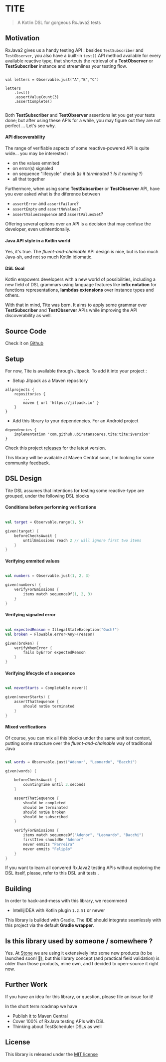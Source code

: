 # TITE

> A Kotlin DSL for gorgeous RxJava2 tests

## Motivation

RxJava2 gives us a handy testing API : besides `TestSubscriber` and `TestObserver`, you also have a built-in `test()` API method available for every available reactive type, that shortcuts the retrieval of a **TestObserver** or **TestSubscriber** instance and streamlines your testing flow.  

```

val letters = Observable.just("A","B","C")

letters
	.test()
	.assertValueCount(3)
	.assertComplete()


```

Both **TestSubscriber** and **TestObserver** assertions let you get your tests done; but after using these APIs for a while, you may figure out they are not perfect ... Let's see why.

#### API discoverability

The range of verifiable aspects of some reactive-powered API is quite wide... you may be interested :

- on the values emmited 
- on error(s) signaled
- on sequence "lifecycle" check (*Is it terminated* ? *Is it running* ?)
- all that together

Furthermore, when using some **TestSubscriber** or **TestObserver** API, have you ever asked what is the diference between

- `assertError` and `assertFailure`?
- `assertEmpty` and `assertNoValues`?
- `assertValuesSequence` and `assertValuesSet`?

Offering several options over an API is a decision that may confuse the developer, even unintentionally. 

#### Java API style in a Kotlin world

Yes, it's true. The *fluent-and-chainable* API design is nice, but is too much Java-sh, and not so much Kotlin idiomatic. 

#### DSL Goal

Kotlin empowers developers with a new world of possibilities, including a new field of DSL grammars using language features like **infix notation** for functions representations, **lambdas extensions** over instance types and others.

With that in mind, Tite was born. It aims to apply some grammar over 
**TestSubscriber** and **TestObserver** APIs while improving the API discoverability as well.

## Source Code

Check it on [Github](https://github.com/ubiratansoares/tite)

## Setup

For now, Tite is available through Jitpack. To add it into your project :

- Setup Jitpack as a Maven repository

```
allprojects {
	repositories {
		...
		maven { url 'https://jitpack.io' }
	}
}
```	

- Add this library to your dependencies. For an Android project

```
dependencies {
	implementation 'com.github.ubiratansoares.tite:tite:$version'
}
```	

Check this project [releases](https://github.com/ubiratansoares/tite/releases) for the latest version.

This library will be available at Maven Central soon, I`m looking for some community feedback.

## DSL Design

Tite DSL assumes that intentions for testing some reactive-type are grouped, under the following DSL blocks

#### Conditions before performing verifications

```kotlin

val target = Observable.range(1, 5)

given(target) {
    beforeChecksAwait {
        untilEmissions reach 2 // will ignore first two items
    }
}

```


#### Verifying emmited values

```kotlin

val numbers = Observable.just(1, 2, 3)

given(numbers) {
    verifyForEmissions {
        items match sequenceOf(1, 2, 3)
    }
}

```

#### Verifying signaled error 

```kotlin

val expectedReason = IllegalStateException("Ouch!")
val broken = Flowable.error<Any>(reason)

given(broken) {
    verifyWhenError {
        fails byError expectedReason
    }
}


```

#### Verifying lifecycle of a sequence

```kotlin

val neverStarts = Completable.never()

given(neverStarts) {
    assertThatSequence {
        should notBe terminated
    }
}


```
#### Mixed verifications

Of course, you can mix all this blocks under the same unit test context, putting some structure over the *fluent-and-chainable* way of traditional Java

```kotlin

val words = Observable.just("Adenor", "Leonardo", "Bacchi")

given(words) {

    beforeChecksAwait {
        countingTime until 3.seconds
    }

    assertThatSequence {
        should be completed
        should be terminated
        should notBe broken
        should be subscribed
    }

    verifyForEmissions {
        items match sequenceOf("Adenor", "Leonardo", "Bacchi")
        firstItem shouldBe "Adenor"
        never emmits "Parreira"
        never emmits "Felipão"
    }
}


```


If you want to learn all convered RxJava2 testing APIs without exploring the DSL itself, please, refer to this DSL unit tests .

## Building

In order to hack-and-mess with this library, we recommend

- IntellijIDEA with Kotlin plugin `1.2.51` or newer

This library is builded with Gradle. The IDE should integrate seamlessly with this project via the default **Gradle wrapper**.

## Is this library used by someone / somewhere ?

Yes. At [Stone](https://stone.com.br) we are using it extensively into some new products (to be launched soon! 🚀), but this library concept (and practical field validation) is older than those products, mine own, and I decided to open-source it right now.

## Further Work

If you have an idea for this library, or question, please file an issue for it!

In the short term roadmap we have

- Publish it to Maven Central
- Cover 100% of RxJava testing APIs with DSL
- Thinking about TestScheduler DSLs as well

## License

This library is released under the [MIT license](https://tldrlegal.com/license/mit-license)

